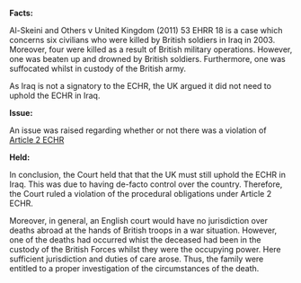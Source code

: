 **Facts:**

Al-Skeini and Others v United Kingdom (2011) 53 EHRR 18 is a case which concerns six civilians who were killed by British soldiers in Iraq in 2003. Moreover, four were killed as a result of British military operations. However, one was beaten up and drowned by British soldiers. Furthermore, one was suffocated whilst in custody of the British army. 

As Iraq is not a signatory to the ECHR, the UK argued it did not need to uphold the ECHR in Iraq.

**Issue:**

An issue was raised regarding whether or not there was a violation of [Article 2 ECHR](https://www.echr.coe.int/documents/convention_eng.pdf) 

**Held:**

In conclusion, the Court held that that the UK must still uphold the ECHR in Iraq. This was due to having de-facto control over the country. Therefore, the Court ruled a violation of the procedural obligations under Article 2 ECHR. 

Moreover, in general, an English court would have no jurisdiction over deaths abroad at the hands of British troops in a war situation. However,  one of the deaths had occurred whist the deceased had been in the custody of the British Forces whilst they were the occupying power. Here sufficient jurisdiction and duties of care arose. Thus, the family were entitled to a proper investigation of the circumstances of the death.